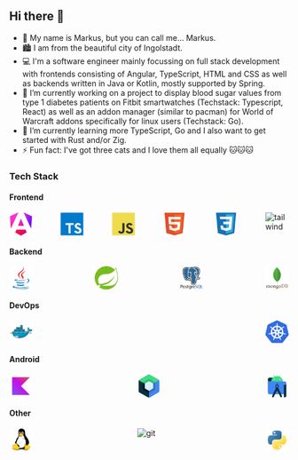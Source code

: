 ## Hi there 👋
- 🧔 My name is Markus, but you can call me... Markus.
- 🏙️ I am from the beautiful city of Ingolstadt.
- 💻 I'm a software engineer mainly focussing on full stack development with frontends consisting of Angular, TypeScript, HTML and CSS as well as backends written in Java or Kotlin, mostly supported by Spring.
- 🔭 I’m currently working on a project to display blood sugar values from type 1 diabetes patients on Fitbit smartwatches (Techstack: Typescript, React) as well as an addon manager (similar to pacman) for World of Warcraft addons specifically for linux users (Techstack: Go).
- 🌱 I’m currently learning more TypeScript, Go and I also want to get started with Rust and/or Zig.
- ⚡ Fun fact: I've got three cats and I love them all equally 🐱🐱🐱

### Tech Stack

#### Frontend
<div style="display: flex; justify-content: space-between;">
  <img src="https://raw.githubusercontent.com/devicons/devicon/master/icons/angular/angular-original.svg" alt="angular" width="42" height="42" />
  <img src="https://raw.githubusercontent.com/devicons/devicon/master/icons/typescript/typescript-original.svg" alt="typescript" width="42" height="42" />
  <img src="https://raw.githubusercontent.com/devicons/devicon/master/icons/javascript/javascript-original.svg" alt="javascript" width="42" height="42" />
  <img src="https://raw.githubusercontent.com/devicons/devicon/master/icons/html5/html5-original.svg" alt="html5" width="42" height="42" />
  <img src="https://raw.githubusercontent.com/devicons/devicon/master/icons/css3/css3-original.svg" alt="css3" width="42" height="42" />
  <img src="https://www.vectorlogo.zone/logos/tailwindcss/tailwindcss-icon.svg" alt="tailwind" width="42" height="42" />
</div>

#### Backend

<div style="display: flex; justify-content: space-between;">
  <img src="https://raw.githubusercontent.com/devicons/devicon/master/icons/java/java-original.svg" alt="java" width="42" height="42" />
  <img src="https://raw.githubusercontent.com/devicons/devicon/master/icons/spring/spring-original.svg" alt="spring" width="42" height="42" />
  <img src="https://raw.githubusercontent.com/devicons/devicon/master/icons/postgresql/postgresql-original-wordmark.svg" alt="postgresql" width="42" height="42" />
  <img src="https://raw.githubusercontent.com/devicons/devicon/master/icons/mongodb/mongodb-original-wordmark.svg" alt="mongodb" width="42" height="42" />
</div>

#### DevOps

<div style="display: flex; justify-content: space-between;">
  <img src="https://raw.githubusercontent.com/devicons/devicon/master/icons/docker/docker-original.svg" alt="docker" width="42" height="42" />
  <img src="https://raw.githubusercontent.com/devicons/devicon/master/icons/kubernetes/kubernetes-original.svg" alt="kubernetes" width="42" height="42" />
</div>

#### Android

<div style="display: flex; justify-content: space-between;">
  <img src="https://raw.githubusercontent.com/devicons/devicon/master/icons/kotlin/kotlin-original.svg" alt="kotlin" width="42" height="42" />
  <img src="https://raw.githubusercontent.com/devicons/devicon/master/icons/jetpackcompose/jetpackcompose-original.svg" alt="jetpackcompose" width="42" height="42" />
  <img src="https://raw.githubusercontent.com/devicons/devicon/master/icons/androidstudio/androidstudio-original.svg" alt="androidstudio" width="42" height="42" />
</div>

#### Other

<div style="display: flex; justify-content: space-between;">
  <img src="https://raw.githubusercontent.com/devicons/devicon/master/icons/linux/linux-original.svg" alt="linux" width="42" height="42" />
  <img src="https://www.vectorlogo.zone/logos/git-scm/git-scm-icon.svg" alt="git" width="42" height="42" /
  <img src="https://raw.githubusercontent.com/devicons/devicon/master/icons/intellij/intellij-original.svg" alt="intellij" width="42" height="42" />
  <img src="https://raw.githubusercontent.com/devicons/devicon/master/icons/python/python-original.svg" alt="python" width="42" height="42" />
</div>


